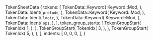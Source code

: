 TokenSheetData {
    tokens: [
        TokenData::Keyword(
            Keyword::Mod,
        ),
        TokenData::Ident(
            `prelude`,
        ),
        TokenData::Keyword(
            Keyword::Mod,
        ),
        TokenData::Ident(
            `logic`,
        ),
        TokenData::Keyword(
            Keyword::Mod,
        ),
        TokenData::Ident(
            `ops`,
        ),
    ],
    token_group_starts: [
        TokenGroupStart(
            TokenIdx(
                1,
            ),
        ),
        TokenGroupStart(
            TokenIdx(
                3,
            ),
        ),
        TokenGroupStart(
            TokenIdx(
                5,
            ),
        ),
    ],
    indents: [
        0,
        0,
        0,
    ],
}